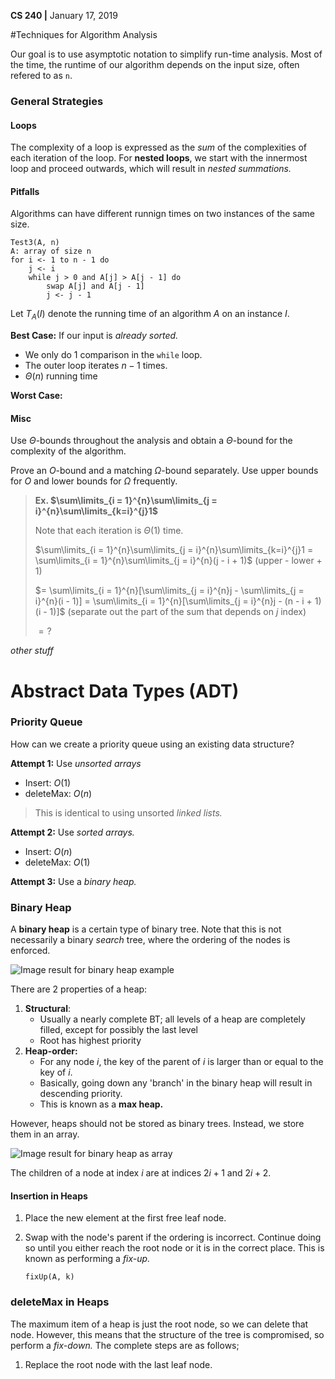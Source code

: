 __CS 240 |__ January 17, 2019

#Techniques for Algorithm Analysis

Our goal is to use asymptotic notation to simplify run-time analysis. Most of the time, the runtime of our algorithm depends on the input size, often refered to as `n`.

### General Strategies

#### Loops

The complexity of a loop is expressed as the _sum_ of the complexities of each iteration of the loop. For **nested loops**, we start with the innermost loop and proceed outwards, which will result in _nested summations._

#### Pitfalls

Algorithms can have different runnign times on two instances of the same size.

```pseudocode
Test3(A, n)
A: array of size n
for i <- 1 to n - 1 do
	j <- i
	while j > 0 and A[j] > A[j - 1] do
		swap A[j] and A[j - 1]
		j <- j - 1
```

Let $T_A(I)$ denote the running time of an algorithm $A$ on an instance $I$.

__Best Case:__ If our input is _already sorted._

-  We only do 1 comparison in the `while` loop.
- The outer loop iterates $n - 1$ times.
- $\Theta(n)$ running time

__Worst Case:__

#### Misc

Use $\Theta$-bounds throughout the analysis and obtain a $\Theta$-bound for the complexity of the algorithm.

Prove an $O$-bound and a matching $\Omega$-bound separately. Use upper bounds for $O$ and lower bounds for $\Omega$ frequently.

> **Ex. $\sum\limits_{i = 1}^{n}\sum\limits_{j = i}^{n}\sum\limits_{k=i}^{j}1$**
>
> Note that each iteration is $\Theta(1)​$ time.
>
> $\sum\limits_{i = 1}^{n}\sum\limits_{j = i}^{n}\sum\limits_{k=i}^{j}1 = \sum\limits_{i = 1}^{n}\sum\limits_{j = i}^{n}(j - i + 1)​$  (upper - lower + 1)
>
> $= \sum\limits_{i = 1}^{n}[\sum\limits_{j = i}^{n}j - \sum\limits_{j = i}^{n}(i - 1)] = \sum\limits_{i = 1}^{n}[\sum\limits_{j = i}^{n}j - (n - i + 1)(i - 1)]​$ (separate out the part of the sum that depends on $j​$ index)
>
> $= ?$



_other stuff_





# Abstract Data Types (ADT)

### Priority Queue

How can we create a priority queue using an existing data structure?

__Attempt 1:__ Use _unsorted arrays_ 

- Insert: $O(1)$
- deleteMax: $O(n)$

> This is identical to using unsorted _linked lists._



__Attempt 2:__ Use _sorted arrays._

- Insert: $O(n)$
- deleteMax: $O(1)$



__Attempt 3:__ Use a _binary heap._

### Binary Heap

A **binary heap** is a certain type of binary tree. Note that this is not necessarily a binary _search_ tree, where the ordering of the nodes is enforced.

![Image result for binary heap example](assets/BinaryHeap.png)

There are 2 properties of a heap:

1. **Structural**: 
   - Usually a nearly complete BT; all levels of a heap are completely filled, except for possibly the last level
   - Root has highest priority
2. **Heap-order:**
   - For any node $i$, the key of the parent of $i$ is larger than or equal to the key of $i$.
   - Basically, going down any 'branch' in the binary heap will result in descending priority.
   - This is known as a **max heap.**

However, heaps should not be stored as binary trees. Instead, we store them in an array.

![Image result for binary heap as array](assets/binary-heap-array-mapping.png)

The children of a node at index $i$ are at indices $2i + 1$ and $2i + 2$. 

#### Insertion in Heaps

1. Place the new element at the first free leaf node.

2. Swap with the node's parent if the ordering is incorrect. Continue doing so until you either reach the root node or it is in the correct place. This is known as performing a _fix-up._

   ```pseudocode
   fixUp(A, k)
   
   ```



### deleteMax in Heaps

The maximum item of a heap is just the root node, so we can delete that node. However, this means that the structure of the tree is compromised, so perform a _fix-down._ The complete steps are as follows;

1. Replace the root node with the last leaf node.

